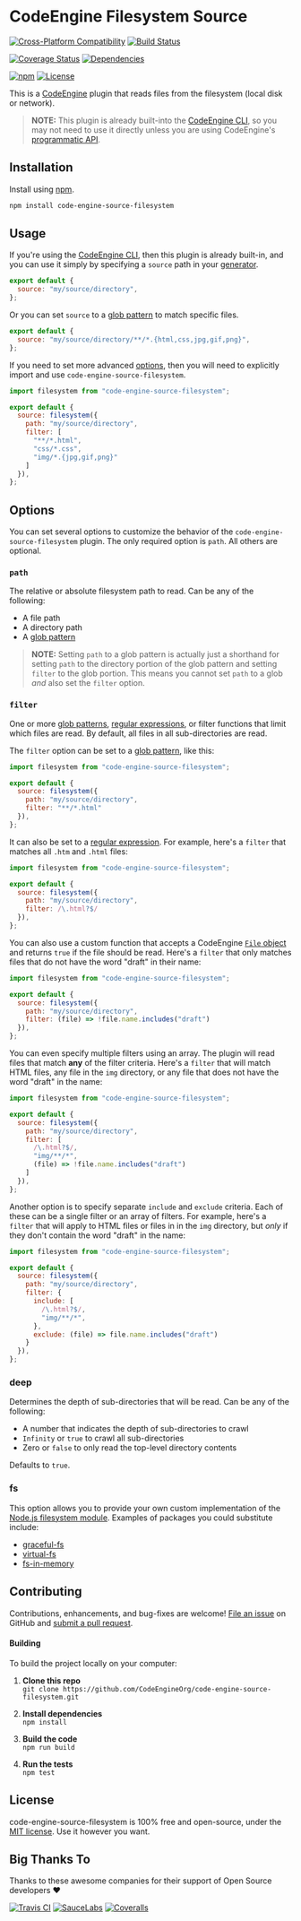 CodeEngine Filesystem Source
======================================

[![Cross-Platform Compatibility](https://engine.codes/img/badges/os-badges.svg)](https://travis-ci.com/CodeEngineOrg/code-engine-source-filesystem)
[![Build Status](https://api.travis-ci.com/CodeEngineOrg/code-engine-source-filesystem.svg?branch=master)](https://travis-ci.com/CodeEngineOrg/code-engine-source-filesystem)

[![Coverage Status](https://coveralls.io/repos/github/CodeEngineOrg/code-engine-source-filesystem/badge.svg?branch=master)](https://coveralls.io/github/CodeEngineOrg/code-engine-source-filesystem)
[![Dependencies](https://david-dm.org/CodeEngineOrg/code-engine-source-filesystem.svg)](https://david-dm.org/CodeEngineOrg/code-engine-source-filesystem)

[![npm](https://img.shields.io/npm/v/code-engine-source-filesystem.svg)](https://www.npmjs.com/package/code-engine-source-filesystem)
[![License](https://img.shields.io/npm/l/code-engine-source-filesystem.svg)](LICENSE)



This is a [CodeEngine](https://engine.codes/) plugin that reads files from the filesystem (local disk or network).

> **NOTE:** This plugin is already built-into the [CodeEngine CLI](https://github.com/CodeEngineOrg/code-engine/wiki/Command-Line-Interface), so you may not need to use it directly unless you are using CodeEngine's [programmatic API](https://github.com/CodeEngineOrg/code-engine/wiki/Programmatic-API).



Installation
-------------------------------
Install using [npm](https://docs.npmjs.com/about-npm/).

```bash
npm install code-engine-source-filesystem
```



Usage
-------------------------------
If you're using the [CodeEngine CLI](https://github.com/CodeEngineOrg/code-engine/wiki/Command-Line-Interface), then this plugin is already built-in, and you can use it simply by specifying a `source` path in your [generator](https://github.com/CodeEngineOrg/code-engine/wiki/Creating-a-Generator).

```javascript
export default {
  source: "my/source/directory",
};
```

Or you can set `source` to a [glob pattern](https://github.com/sindresorhus/globby#globbing-patterns) to match specific files.

```javascript
export default {
  source: "my/source/directory/**/*.{html,css,jpg,gif,png}",
};
```

If you need to set more advanced [options](#options), then you will need to explicitly import and use `code-engine-source-filesystem`.

```javascript
import filesystem from "code-engine-source-filesystem";

export default {
  source: filesystem({
    path: "my/source/directory",
    filter: [
      "**/*.html",
      "css/*.css",
      "img/*.{jpg,gif,png}"
    ]
  }),
};
```



Options
-------------------------------
You can set several options to customize the behavior of the `code-engine-source-filesystem` plugin. The only required option is `path`. All others are optional.

### `path`
The relative or absolute filesystem path to read. Can be any of the following:

  - A file path
  - A directory path
  - A [glob pattern](https://github.com/sindresorhus/globby#globbing-patterns)

> **NOTE:** Setting `path` to a glob pattern is actually just a shorthand for setting `path` to the directory portion of the glob pattern and setting `filter` to the glob portion. This means you cannot set `path` to a glob _and_ also set the `filter` option.


### `filter`
One or more [glob patterns](https://github.com/sindresorhus/globby#globbing-patterns), [regular expressions](https://developer.mozilla.org/en-US/docs/Web/JavaScript/Guide/Regular_Expressions), or filter functions that limit which files are read. By default, all files in all sub-directories are read.

The `filter` option can be set to a [glob pattern](https://github.com/sindresorhus/globby#globbing-patterns), like this:

```javascript
import filesystem from "code-engine-source-filesystem";

export default {
  source: filesystem({
    path: "my/source/directory",
    filter: "**/*.html"
  }),
};
```


It can also be set to a [regular expression](https://developer.mozilla.org/en-US/docs/Web/JavaScript/Guide/Regular_Expressions). For example, here's a `filter` that matches all `.htm` and `.html` files:

```javascript
import filesystem from "code-engine-source-filesystem";

export default {
  source: filesystem({
    path: "my/source/directory",
    filter: /\.html?$/
  }),
};
```

You can also use a custom function that accepts a CodeEngine [`File` object](https://github.com/CodeEngineOrg/code-engine/wiki/Files) and returns `true` if the file should be read.  Here's a `filter` that only matches files that do not have the word "draft" in their name:

```javascript
import filesystem from "code-engine-source-filesystem";

export default {
  source: filesystem({
    path: "my/source/directory",
    filter: (file) => !file.name.includes("draft")
  }),
};
```

You can even specify multiple filters using an array. The plugin will read files that match **any** of the filter criteria. Here's a `filter` that will match HTML files, any file in the `img` directory, or any file that does not have the word "draft" in the name:

```javascript
import filesystem from "code-engine-source-filesystem";

export default {
  source: filesystem({
    path: "my/source/directory",
    filter: [
      /\.html?$/,
      "img/**/*",
      (file) => !file.name.includes("draft")
    ]
  }),
};
```

Another option is to specify separate `include` and `exclude` criteria. Each of these can be a single filter or an array of filters. For example, here's a `filter` that will apply to HTML files or files in in the `img` directory, but _only_ if they don't contain the word "draft" in the name:

```javascript
import filesystem from "code-engine-source-filesystem";

export default {
  source: filesystem({
    path: "my/source/directory",
    filter: {
      include: [
        /\.html?$/,
        "img/**/*",
      },
      exclude: (file) => file.name.includes("draft")
    }
  }),
};
```

### deep
Determines the depth of sub-directories that will be read. Can be any of the following:

  - A number that indicates the depth of sub-directories to crawl
  - `Infinity` or `true` to crawl all sub-directories
  - Zero or `false` to only read the top-level directory contents

Defaults to `true`.


### fs
This option allows you to provide your own custom implementation of the [Node.js filesystem module](https://nodejs.org/api/fs.html). Examples of packages you could substitute include:

  - [graceful-fs](https://www.npmjs.com/package/graceful-fs)
  - [virtual-fs](https://www.npmjs.com/package/virtualfs)
  - [fs-in-memory](https://www.npmjs.com/package/fs-in-memory)



Contributing
--------------------------
Contributions, enhancements, and bug-fixes are welcome!  [File an issue](https://github.com/CodeEngineOrg/code-engine-source-filesystem/issues) on GitHub and [submit a pull request](https://github.com/CodeEngineOrg/code-engine-source-filesystem/pulls).

#### Building
To build the project locally on your computer:

1. __Clone this repo__<br>
`git clone https://github.com/CodeEngineOrg/code-engine-source-filesystem.git`

2. __Install dependencies__<br>
`npm install`

3. __Build the code__<br>
`npm run build`

4. __Run the tests__<br>
`npm test`



License
--------------------------
code-engine-source-filesystem is 100% free and open-source, under the [MIT license](LICENSE). Use it however you want.



Big Thanks To
--------------------------
Thanks to these awesome companies for their support of Open Source developers ❤

[![Travis CI](https://engine.codes/img/badges/travis-ci.svg)](https://travis-ci.com)
[![SauceLabs](https://engine.codes/img/badges/sauce-labs.svg)](https://saucelabs.com)
[![Coveralls](https://engine.codes/img/badges/coveralls.svg)](https://coveralls.io)
